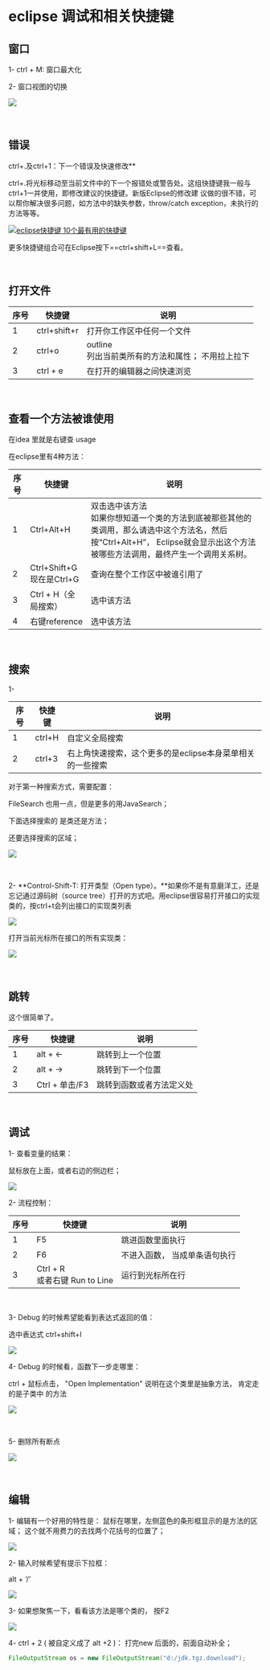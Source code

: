 # eclipse 调试和相关快捷键

## 窗口

1- ctrl + M: 窗口最大化

2- 窗口视图的切换

![](10.jpg)

<br>

## 错误

ctrl+.及ctrl+1：下一个错误及快速修改**

​    ctrl+.将光标移动至当前文件中的下一个报错处或警告处。这组快捷键我一般与ctrl+1一并使用，即修改建议的快捷键。新版Eclipse的修改建 议做的很不错，可以帮你解决很多问题，如方法中的缺失参数，throw/catch exception，未执行的方法等等。

[![eclipse快捷键 10个最有用的快捷键 ](http://www.open-open.com/bbs/uploadImg/20111110/20111110220910_390.jpg)]()

更多快捷键组合可在Eclipse按下==ctrl+shift+L==查看。 

<br>

## 打开文件

| 序号   | 快捷键          | 说明                               |
| ---- | ------------ | -------------------------------- |
| 1    | ctrl+shift+r | 打开你工作区中任何一个文件                    |
| 2    | ctrl+o       | outline<br>列出当前类所有的方法和属性； 不用拉上拉下 |
| 3    | ctrl + e     | 在打开的编辑器之间快速浏览                    |

<br>

## 查看一个方法被谁使用

在idea 里就是右键查 usage

在eclipse里有4种方法：

| 序号   | 快捷键                        | 说明                                       |
| ---- | -------------------------- | ---------------------------------------- |
| 1    | Ctrl+Alt+H                 | 双击选中该方法<br> 如果你想知道一个类的方法到底被那些其他的类调用，那么请选中这个方法名，然后按“Ctrl+Alt+H”， Eclipse就会显示出这个方法被哪些方法调用，最终产生一个调用关系树。 |
| 2    | Ctrl+Shift+G <br>现在是Ctrl+G | 查询在整个工作区中被谁引用了                           |
| 3    | Ctrl + H（全局搜索）             | 选中该方法                                    |
| 4    | 右键reference                | 选中该方法                                    |

<br>

## 搜索

1-

| 序号   | 快捷键    | 说明                               |
| ---- | ------ | -------------------------------- |
| 1    | ctrl+H | 自定义全局搜索                          |
| 2    | ctrl+3 | 右上角快速搜索，这个更多的是eclipse本身菜单相关的一些搜索 |

对于第一种搜索方式，需要配置：

FileSearch 也用一点，但是更多的用JavaSearch；

下面选择搜索的 是类还是方法；

还要选择搜索的区域；

![](02.jpg) 

<br>

2- **Control-Shift-T: 打开类型（Open type）。**如果你不是有意磨洋工，还是忘记通过源码树（source tree）打开的方式吧。用eclipse很容易打开接口的实现类的，按ctrl+t会列出接口的实现类列表

![](06.jpg)

打开当前光标所在接口的所有实现类：

![](07.jpg)



<br>

## 跳转

这个很简单了。

| 序号   | 快捷键          | 说明           |
| ---- | ------------ | ------------ |
| 1    | alt + <-     | 跳转到上一个位置     |
| 2    | alt + ->     | 跳转到下一个位置     |
| 3    | Ctrl + 单击/F3 | 跳转到函数或者方法定义处 |

<br>

## 调试

1- 查看变量的结果：

鼠标放在上面，或者右边的侧边栏；

![](05.jpg)

2- 流程控制：



| 序号   | 快捷键                          | 说明              |
| ---- | ---------------------------- | --------------- |
| 1    | F5                           | 跳进函数里面执行        |
| 2    | F6                           | 不进入函数， 当成单条语句执行 |
| 3    | Ctrl + R<br>或者右键 Run to Line | 运行到光标所在行        |

<br>

3- Debug 的时候希望能看到表达式返回的值：

选中表达式 ctrl+shift+I

![](08.jpg)

4- Debug 的时候看，函数下一步走哪里：

ctrl + 鼠标点击， "Open Implementation" 说明在这个类里是抽象方法， 肯定走的是子类中 的方法

![](09.jpg)

<br>

5- 删除所有断点

![](10.jpg)

<br>



## 编辑

1- 编辑有一个好用的特性是： 鼠标在哪里，左侧蓝色的条形框显示的是方法的区域； 这个就不用费力的去找两个花括号的位置了；

![](01.jpg)

2- 输入时候希望有提示下拉框：

alt + ‘/’

![](03.jpg)

3- 如果想聚焦一下，看看该方法是哪个类的， 按F2

![](04.jpg)



4- ctrl + 2 ( 被自定义成了 alt +2 )： 打完new 后面的，前面自动补全；

```java
FileOutputStream os = new FileOutputStream("d:/jdk.tgz.download");
```





